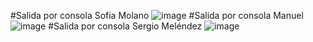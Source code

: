 #Salida por consola Sofia Molano
![image](https://github.com/user-attachments/assets/a5723d97-f6c5-4ae1-b69a-1e1c8f973f30)
#Salida por consola Manuel
![image](https://github.com/user-attachments/assets/69a70ef4-31e7-4a1b-a942-29c787cf6d90)
#Salida por consola Sergio Meléndez
![image](https://github.com/user-attachments/assets/19f314fe-abda-4f0b-abed-55742900a1c3)
